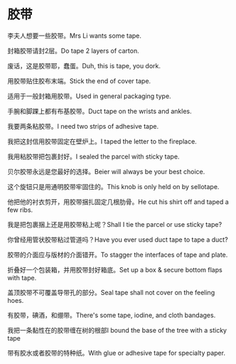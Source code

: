 # 胶带

<p><span class="chinese">李夫人想要一些胶带。</span><span class="english">Mrs Li wants some tape.</span></p>

<p><span class="chinese">封箱胶带请封2层。</span><span class="english">Do tape 2 layers of carton.</span></p>

<p><span class="chinese">废话，这是胶带耶，蠢蛋。</span><span class="english">Duh, this is tape, you dork.</span></p>

<p><span class="chinese">用胶带贴住胶布末端。</span><span class="english">Stick the end of cover tape.</span></p>

<p><span class="chinese">适用于一般封箱用胶带。</span><span class="english">Used in general packaging type.</span></p>

<p><span class="chinese">手腕和脚踝上都有布基胶带。</span><span class="english">Duct tape on the wrists and ankles.</span></p>

<p><span class="chinese">我要两条粘胶带。</span><span class="english">I need two strips of adhesive tape.</span></p>

<p><span class="chinese">我把这封信用胶带固定在壁炉上。</span><span class="english">I taped the letter to the fireplace.</span></p>

<p><span class="chinese">我用粘胶带把包裹封好。</span><span class="english">I sealed the parcel with sticky tape.</span></p>

<p><span class="chinese">贝尔胶带永远是您最好的选择。</span><span class="english">Beier will always be your best choice.</span></p>

<p><span class="chinese">这个旋钮只是用通明胶带牢固住的。</span><span class="english">This knob is only held on by sellotape.</span></p>

<p><span class="chinese">他把他的衬衣剪开，用胶带捆扎固定几根肋骨。</span><span class="english">He cut his shirt off and taped a few ribs.</span></p>

<p><span class="chinese">我是把包裹捆上还是用胶带粘上呢？</span><span class="english">Shall I tie the parcel or use sticky tape?</span></p>

<p><span class="chinese">你曾经用管状胶带粘过管道吗？</span><span class="english">Have you ever used duct tape to tape a duct?</span></p>

<p><span class="chinese">胶带的介面应与版材的介面错开。</span><span class="english">To stagger the interfaces of tape and plate.</span></p>

<p><span class="chinese">折叠好一个包装箱，并用胶带封好箱底。</span><span class="english">Set up a box & secure bottom flaps with tape.</span></p>

<p><span class="chinese">盖顶胶带不可覆盖导带孔的部分。</span><span class="english">Seal tape shall not cover on the feeling hoes.</span></p>

<p><span class="chinese">有胶带，碘酒，和绷带。</span><span class="english">There's some tape, iodine, and cloth bandages.</span></p>

<p><span class="chinese">我把一条黏性在的胶带缠在树的根部</span><span class="english">I bound the base of the tree with a sticky tape</span></p>

<p><span class="chinese">带有胶水或者胶带的特种纸。</span><span class="english">With glue or adhesive tape for specialty paper.</span></p>

